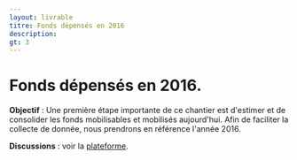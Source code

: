 ```yaml
---
layout: livrable
titre: Fonds dépensés en 2016
description: 
gt: 3
---
```


<h1>Fonds dépensés en 2016.</h1>

<div class="jumbotron">
  <p><b>Objectif</b> : Une première étape importante de ce chantier est d'estimer et de consolider les fonds mobilisables et mobilisés aujourd'hui. Afin de faciliter la collecte de donnée, nous prendrons en référence l'année 2016.</p>
   <p><b>Discussions</b> : voir la <a href="https://strategie.societenumerique.gouv.fr/topic/25/recensement-des-fonds-effectivement-d%C3%A9pens%C3%A9s-en-2016">plateforme</a>.</p>
</div>

<style>

#chart {
  background: #fff;
  font-family: "Helvetica Neue", Helvetica, Arial, sans-serif;
}

.title {
    font-weight: bold;
    font-size: 24px;
    text-align: center;
    margin-top: 6px;
    margin-bottom: 6px;
}
text {
  pointer-events: none;
}

.grandparent text {
  font-weight: bold;
}

rect {
  fill: none;
  stroke: #fff;
}

rect.parent,
.grandparent rect {
  stroke-width: 2px;
}

rect.parent {
    pointer-events: none;
}

.grandparent rect {
  fill: orange;
}

.grandparent:hover rect {
  fill: #ee9700;
}

.children rect.parent,
.grandparent rect {
  cursor: pointer;
}

.children rect.parent {
  fill: #bbb;
  fill-opacity: .5;
}

.children:hover rect.child {
  fill: #bbb;
}

</style>



<div id="chart"></div>

<script src="https://code.jquery.com/jquery-1.7.2.min.js"></script>
<script src="https://d3js.org/d3.v3.min.js"></script>
<script>


window.addEventListener('message', function(e) {
    var opts = e.data.opts,
        data = e.data.data;

    return main(opts, data);
});

var defaults = {
    margin: {top: 24, right: 0, bottom: 0, left: 0},
    rootname: "TOP",
    format: ",d",
    title: "",
    width: 960,
    height: 500
};

function main(o, data) {
  var root,
      opts = $.extend(true, {}, defaults, o),
      formatNumber = d3.format(opts.format),
      rname = opts.rootname,
      margin = opts.margin,
      theight = 36 + 16;

  $('#chart').width(opts.width).height(opts.height);
  var width = opts.width - margin.left - margin.right,
      height = opts.height - margin.top - margin.bottom - theight,
      transitioning;
  
  var color = d3.scale.category20c();
  
  var x = d3.scale.linear()
      .domain([0, width])
      .range([0, width]);
  
  var y = d3.scale.linear()
      .domain([0, height])
      .range([0, height]);
  
  var treemap = d3.layout.treemap()
      .children(function(d, depth) { return depth ? null : d._children; })
      .sort(function(a, b) { return a.value - b.value; })
      .ratio(height / width * 0.5 * (1 + Math.sqrt(5)))
      .round(false);
  
  var svg = d3.select("#chart").append("svg")
      .attr("width", width + margin.left + margin.right)
      .attr("height", height + margin.bottom + margin.top)
      .style("margin-left", -margin.left + "px")
      .style("margin.right", -margin.right + "px")
    .append("g")
      .attr("transform", "translate(" + margin.left + "," + margin.top + ")")
      .style("shape-rendering", "crispEdges");
  
  var grandparent = svg.append("g")
      .attr("class", "grandparent");
  
  grandparent.append("rect")
      .attr("y", -margin.top)
      .attr("width", width)
      .attr("height", margin.top);
  
  grandparent.append("text")
      .attr("x", 6)
      .attr("y", 6 - margin.top)
      .attr("dy", ".75em");

  if (opts.title) {
    $("#chart").prepend("<p class='title'>" + opts.title + "</p>");
  }
  if (data instanceof Array) {
    root = { key: rname, values: data };
  } else {
    root = data;
  }
    
  initialize(root);
  accumulate(root);
  layout(root);
  console.log(root);
  display(root);

  if (window.parent !== window) {
    var myheight = document.documentElement.scrollHeight || document.body.scrollHeight;
    window.parent.postMessage({height: myheight}, '*');
  }

  function initialize(root) {
    root.x = root.y = 0;
    root.dx = width;
    root.dy = height;
    root.depth = 0;
  }

  // Aggregate the values for internal nodes. This is normally done by the
  // treemap layout, but not here because of our custom implementation.
  // We also take a snapshot of the original children (_children) to avoid
  // the children being overwritten when when layout is computed.
  function accumulate(d) {
    return (d._children = d.values)
        ? d.value = d.values.reduce(function(p, v) { return p + accumulate(v); }, 0)
        : d.value;
  }

  // Compute the treemap layout recursively such that each group of siblings
  // uses the same size (1×1) rather than the dimensions of the parent cell.
  // This optimizes the layout for the current zoom state. Note that a wrapper
  // object is created for the parent node for each group of siblings so that
  // the parent’s dimensions are not discarded as we recurse. Since each group
  // of sibling was laid out in 1×1, we must rescale to fit using absolute
  // coordinates. This lets us use a viewport to zoom.
  function layout(d) {
    if (d._children) {
      treemap.nodes({_children: d._children});
      d._children.forEach(function(c) {
        c.x = d.x + c.x * d.dx;
        c.y = d.y + c.y * d.dy;
        c.dx *= d.dx;
        c.dy *= d.dy;
        c.parent = d;
        layout(c);
      });
    }
  }

  function display(d) {
    grandparent
        .datum(d.parent)
        .on("click", transition)
      .select("text")
        .text(name(d));

    var g1 = svg.insert("g", ".grandparent")
        .datum(d)
        .attr("class", "depth");

    var g = g1.selectAll("g")
        .data(d._children)
      .enter().append("g");

    g.filter(function(d) { return d._children; })
        .classed("children", true)
        .on("click", transition);

    var children = g.selectAll(".child")
        .data(function(d) { return d._children || [d]; })
      .enter().append("g");

    children.append("rect")
        .attr("class", "child")
        .call(rect)
      .append("title")
        .text(function(d) { return d.key + " (" + formatNumber(d.value) + ")"; });
    children.append("text")
        .attr("class", "ctext")
        .text(function(d) { return d.key; })
        .call(text2);

    g.append("rect")
        .attr("class", "parent")
        .call(rect);

    var t = g.append("text")
        .attr("class", "ptext")
        .attr("dy", ".75em")

    t.append("tspan")
        .text(function(d) { return d.key; });
    t.append("tspan")
        .attr("dy", "1.0em")
        .text(function(d) { return formatNumber(d.value); });
    t.call(text);

    g.selectAll("rect")
        .style("fill", function(d) { return color(d.key); });

    function transition(d) {
      if (transitioning || !d) return;
      transitioning = true;

      var g2 = display(d),
          t1 = g1.transition().duration(750),
          t2 = g2.transition().duration(750);

      // Update the domain only after entering new elements.
      x.domain([d.x, d.x + d.dx]);
      y.domain([d.y, d.y + d.dy]);

      // Enable anti-aliasing during the transition.
      svg.style("shape-rendering", null);

      // Draw child nodes on top of parent nodes.
      svg.selectAll(".depth").sort(function(a, b) { return a.depth - b.depth; });

      // Fade-in entering text.
      g2.selectAll("text").style("fill-opacity", 0);

      // Transition to the new view.
      t1.selectAll(".ptext").call(text).style("fill-opacity", 0);
      t1.selectAll(".ctext").call(text2).style("fill-opacity", 0);
      t2.selectAll(".ptext").call(text).style("fill-opacity", 1);
      t2.selectAll(".ctext").call(text2).style("fill-opacity", 1);
      t1.selectAll("rect").call(rect);
      t2.selectAll("rect").call(rect);

      // Remove the old node when the transition is finished.
      t1.remove().each("end", function() {
        svg.style("shape-rendering", "crispEdges");
        transitioning = false;
      });
    }

    return g;
  }

  function text(text) {
    text.selectAll("tspan")
        .attr("x", function(d) { return x(d.x) + 6; })
    text.attr("x", function(d) { return x(d.x) + 6; })
        .attr("y", function(d) { return y(d.y) + 6; })
        .style("opacity", function(d) { return this.getComputedTextLength() < x(d.x + d.dx) - x(d.x) ? 1 : 0; });
  }

  function text2(text) {
    text.attr("x", function(d) { return x(d.x + d.dx) - this.getComputedTextLength() - 6; })
        .attr("y", function(d) { return y(d.y + d.dy) - 6; })
        .style("opacity", function(d) { return this.getComputedTextLength() < x(d.x + d.dx) - x(d.x) ? 1 : 0; });
  }

  function rect(rect) {
    rect.attr("x", function(d) { return x(d.x); })
        .attr("y", function(d) { return y(d.y); })
        .attr("width", function(d) { return x(d.x + d.dx) - x(d.x); })
        .attr("height", function(d) { return y(d.y + d.dy) - y(d.y); });
  }

  function name(d) {
    return d.parent
        ? name(d.parent) + " / " + d.key + " (" + formatNumber(d.value) + ")"
        : d.key + " (" + formatNumber(d.value) + ")";
  }
}

if (window.location.hash === "") {
    d3.json("https://societenumerique.github.io/strategie/budget-data.json", function(err, res) {
        if (!err) {
            console.log(res);
            var data = d3.nest().key(function(d) { return d.region; }).key(function(d) { return d.subregion; }).entries(res);
            main({title: "World Population"}, {key: "World", values: data});
        }
    });
}

</script>
